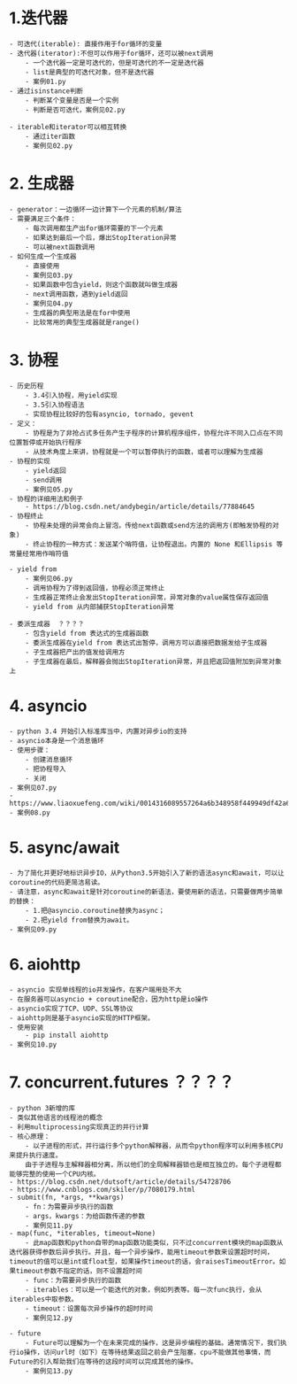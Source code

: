 # 1.迭代器
    - 可迭代(iterable): 直接作用于for循环的变量
    - 迭代器(iterator):不但可以作用于for循环，还可以被next调用
    	- 一个迭代器一定是可迭代的，但是可迭代的不一定是迭代器
    	- list是典型的可迭代对象，但不是迭代器
   		- 案例01.py
   	- 通过isinstance判断
   		- 判断某个变量是否是一个实例
   		- 判断是否可迭代，案例见02.py 

   	- iterable和iterator可以相互转换
   		- 通过iter函数
   		- 案例见02.py

# 2. 生成器
	- generator：一边循环一边计算下一个元素的机制/算法
	- 需要满足三个条件：
		- 每次调用都生产出for循环需要的下一个元素
		- 如果达到最后一个后，爆出StopIteration异常
		- 可以被next函数调用
	- 如何生成一个生成器
		- 直接使用
		- 案例见03.py
		- 如果函数中包含yield，则这个函数就叫做生成器
		- next调用函数，遇到yield返回
		- 案例见04.py
		- 生成器的典型用法是在for中使用
		- 比较常用的典型生成器就是range()

# 3. 协程
	- 历史历程
		- 3.4引入协程，用yield实现
		- 3.5引入协程语法
		- 实现协程比较好的包有asyncio, tornado, gevent
	- 定义：
		- 协程是为了非抢占式多任务产生子程序的计算机程序组件，协程允许不同入口点在不同位置暂停或开始执行程序
		- 从技术角度上来讲，协程就是一个可以暂停执行的函数，或者可以理解为生成器
	- 协程的实现
		- yield返回
		- send调用
		- 案例见05.py
	- 协程的详细用法和例子
		- https://blog.csdn.net/andybegin/article/details/77884645
	- 协程终止
		- 协程未处理的异常会向上冒泡，传给next函数或send方法的调用方(即触发协程的对象)
		- 终止协程的一种方式：发送某个哨符值，让协程退出。内置的 None 和Ellipsis 等常量经常用作哨符值

	- yield from
		- 案例见06.py
		- 调用协程为了得到返回值，协程必须正常终止
		- 生成器正常终止会发出StopIteration异常，异常对象的value属性保存返回值
		- yield from 从内部捕获StopIteration异常

	- 委派生成器  ？？？？
		- 包含yield from 表达式的生成器函数
		- 委派生成器在yield from 表达式出暂停，调用方可以直接把数据发给子生成器
		- 子生成器把产出的值发给调用方
		- 子生成器在最后，解释器会抛出StopIteration异常，并且把返回值附加到异常对象上

# 4. asyncio
	- python 3.4 开始引入标准库当中，内置对异步io的支持
	- asyncio本身是一个消息循环
	- 使用步骤：
		- 创建消息循环
		- 把协程导入
		- 关闭
	- 案例见07.py
	- https://www.liaoxuefeng.com/wiki/0014316089557264a6b348958f449949df42a6d3a2e542c000/001432090954004980bd351f2cd4cc18c9e6c06d855c498000
	- 案例08.py
# 5. async/await
	- 为了简化并更好地标识异步IO，从Python3.5开始引入了新的语法async和await，可以让coroutine的代码更简洁易读。
	- 请注意，async和await是针对coroutine的新语法，要使用新的语法，只需要做两步简单的替换：
	 	- 1.把@asyncio.coroutine替换为async；
		- 2.把yield from替换为await。
	- 案例见09.py

# 6. aiohttp
	- asyncio 实现单线程的io并发操作，在客户端用处不大
	- 在服务器可以asyncio + coroutine配合，因为http是io操作
	- asyncio实现了TCP、UDP、SSL等协议
	- aiohttp则是基于asyncio实现的HTTP框架。
	- 使用安装
		- pip install aiohttp
	- 案例见10.py

# 7. concurrent.futures   ？？？？
	- python 3新增的库
	- 类似其他语言的线程池的概念
	- 利用multiprocessing实现真正的并行计算
	- 核心原理：
		- 以子进程的形式，并行运行多个python解释器，从而令python程序可以利用多核CPU来提升执行速度。
		由于子进程与主解释器相分离，所以他们的全局解释器锁也是相互独立的。每个子进程都能够完整的使用一个CPU内核。
	- https://blog.csdn.net/dutsoft/article/details/54728706
	- https://www.cnblogs.com/skiler/p/7080179.html
	- submit(fn, *args, **kwargs) 
		- fn：为需要异步执行的函数 
		- args，kwargs：为给函数传递的参数
		- 案例见11.py
	- map(func, *iterables, timeout=None) 
		- 此map函数和python自带的map函数功能类似，只不过concurrent模块的map函数从迭代器获得参数后异步执行。并且，每一个异步操作，能用timeout参数来设置超时时间，timeout的值可以是int或float型，如果操作timeout的话，会raisesTimeoutError。如果timeout参数不指定的话，则不设置超时间
		- func：为需要异步执行的函数 
		- iterables：可以是一个能迭代的对象，例如列表等。每一次func执行，会从iterables中取参数。 
		- timeout：设置每次异步操作的超时时间 
		- 案例见12.py

	- future
		- Future可以理解为一个在未来完成的操作，这是异步编程的基础。通常情况下，我们执行io操作，访问url时（如下）在等待结果返回之前会产生阻塞，cpu不能做其他事情，而Future的引入帮助我们在等待的这段时间可以完成其他的操作。
		- 案例见13.py
